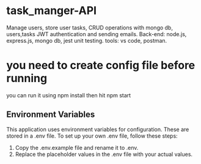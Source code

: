 # task_manger-API
 Manage users, store user tasks, CRUD operations with mongo db,
users,tasks  JWT authentication and sending emails.
Back-end: node.js, express.js, mongo db, jest unit testing.
tools: vs code, postman.

 # you need to create config file before running 
you can run it using npm install 
then hit npm start 

## Environment Variables
This application uses environment variables for configuration. These are stored in a .env file. To set up your own .env file, follow these steps:
1. Copy the .env.example file and rename it to .env.
2. Replace the placeholder values in the .env file with your actual values.